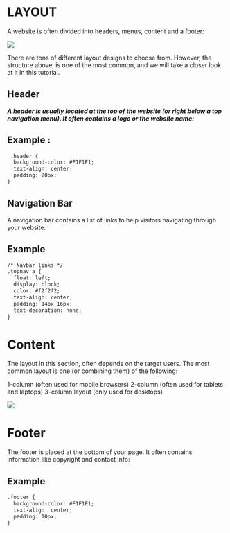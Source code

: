 # LAYOUT
A website is often divided into headers, menus, content and a footer:

![](https://miro.medium.com/max/1838/1*ia4V5qfk6Ki3iWIn-SmErw.png)

There are tons of different layout designs to choose from. However, the structure above, is one of the most common, and we will take a closer look at it in this tutorial.

## Header
***A header is usually located at the top of the website (or right below a top navigation menu). It often contains a logo or the website name:***
## Example :
```html
 .header {
  background-color: #F1F1F1;
  text-align: center;
  padding: 20px;
}
```
## Navigation Bar
A navigation bar contains a list of links to help visitors navigating through your website:
## Example

```html
/* Navbar links */
.topnav a {
  float: left;
  display: block;
  color: #f2f2f2;
  text-align: center;
  padding: 14px 16px;
  text-decoration: none;
}
```
# Content
The layout in this section, often depends on the target users. The most common layout is one (or combining them) of the following:

1-column (often used for mobile browsers)
2-column (often used for tablets and laptops)
3-column layout (only used for desktops)

![](https://static.packt-cdn.com/products/9781785881008/graphics/image_04_003.jpg)

# Footer
The footer is placed at the bottom of your page. It often contains information like copyright and contact info:

## Example
```html
.footer {
  background-color: #F1F1F1;
  text-align: center;
  padding: 10px;
}
```